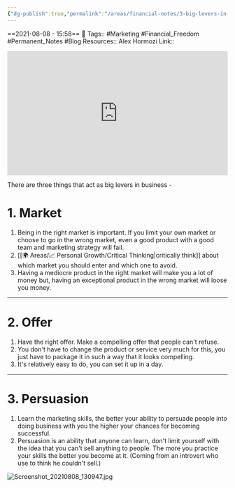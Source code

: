 ```yaml
---
{"dg-publish":true,"permalink":"/areas/financial-notes/3-big-levers-in-business/","dgPassFrontmatter":true,"noteIcon":"1","created":"2023-11-14T21:08:39.930+05:30","updated":"2023-12-17T18:50:33.576+05:30"}
---
```


==2021-08-08 - 15:58==
🧶 Tags:: #Marketing #Financial_Freedom #Permanent_Notes #Blog
Resources:: Alex Hormozi
Link::

<div style="position: relative; padding-bottom: 56.25%; /* 16:9 aspect ratio */">
  <iframe
    src="https://www.youtube.com/embed/4XWlHPyAico"
    style="position: absolute; top: 0; left: 0; width: 100%; height: 100%;"
    allow="autoplay; fullscreen"
    frameborder="0"
    scrolling="no"
  ></iframe>
</div>

There are three things that act as big levers in business -
# 1. Market
1. Being in the right market is important. If you limit your own market or choose to go in the wrong market, even a good product with a good team and marketing strategy will fail.
2. [[🌍 Areas/📈 Personal Growth/Critical Thinking\|critically think]] about which market you should enter and which one to avoid.
3. Having a mediocre product in the right market will make you a lot of money but, having an exceptional product in the wrong market will loose you money.
---
# 2. Offer
1. Have the right offer. Make a compelling offer that people can't refuse.
2. You don't have to change the product or service very much for this, you just have to package it in such a way that it looks compelling.
3. It's relatively easy to do, you can set it up in a day.
---
# 3. Persuasion
1. Learn the marketing skills, the better your ability to persuade people into doing business with you the higher your chances for becoming successful.
2. Persuasion is an ability that anyone can learn, don't limit yourself with the idea that you can't sell anything to people. The more you practice your skills the better you become at it. (Coming from an introvert who use to think he couldn't sell.)

![Screenshot_20210808_130947.jpg](/img/user/Resources/%F0%9F%93%81%20Files/%F0%9F%93%B8Images/Screenshot_20210808_130947.jpg)